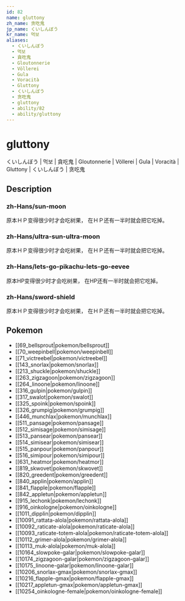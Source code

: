 ```yaml
---
id: 82
name: gluttony
zh_name: 贪吃鬼
jp_name: くいしんぼう
kr_name: 먹보
aliases:
  - くいしんぼう
  - 먹보
  - 貪吃鬼
  - Gloutonnerie
  - Völlerei
  - Gula
  - Voracità
  - Gluttony
  - くいしんぼう
  - 贪吃鬼
  - gluttony
  - ability/82
  - ability/gluttony
---
```

# gluttony

くいしんぼう | 먹보 | 貪吃鬼 | Gloutonnerie | Völlerei | Gula | Voracità | Gluttony | くいしんぼう | 贪吃鬼

## Description

### zh-Hans/sun-moon

原本ＨＰ变得很少时才会吃树果，
在ＨＰ还有一半时就会把它吃掉。

### zh-Hans/ultra-sun-ultra-moon

原本ＨＰ变得很少时才会吃树果，
在ＨＰ还有一半时就会把它吃掉。

### zh-Hans/lets-go-pikachu-lets-go-eevee

原本HP变得很少时才会吃树果，
在HP还有一半时就会把它吃掉。

### zh-Hans/sword-shield

原本ＨＰ变得很少时才会吃树果，
在ＨＰ还有一半时就会把它吃掉。

## Pokemon

- [[69_bellsprout|pokemon/bellsprout]]
- [[70_weepinbell|pokemon/weepinbell]]
- [[71_victreebel|pokemon/victreebel]]
- [[143_snorlax|pokemon/snorlax]]
- [[213_shuckle|pokemon/shuckle]]
- [[263_zigzagoon|pokemon/zigzagoon]]
- [[264_linoone|pokemon/linoone]]
- [[316_gulpin|pokemon/gulpin]]
- [[317_swalot|pokemon/swalot]]
- [[325_spoink|pokemon/spoink]]
- [[326_grumpig|pokemon/grumpig]]
- [[446_munchlax|pokemon/munchlax]]
- [[511_pansage|pokemon/pansage]]
- [[512_simisage|pokemon/simisage]]
- [[513_pansear|pokemon/pansear]]
- [[514_simisear|pokemon/simisear]]
- [[515_panpour|pokemon/panpour]]
- [[516_simipour|pokemon/simipour]]
- [[631_heatmor|pokemon/heatmor]]
- [[819_skwovet|pokemon/skwovet]]
- [[820_greedent|pokemon/greedent]]
- [[840_applin|pokemon/applin]]
- [[841_flapple|pokemon/flapple]]
- [[842_appletun|pokemon/appletun]]
- [[915_lechonk|pokemon/lechonk]]
- [[916_oinkologne|pokemon/oinkologne]]
- [[1011_dipplin|pokemon/dipplin]]
- [[10091_rattata-alola|pokemon/rattata-alola]]
- [[10092_raticate-alola|pokemon/raticate-alola]]
- [[10093_raticate-totem-alola|pokemon/raticate-totem-alola]]
- [[10112_grimer-alola|pokemon/grimer-alola]]
- [[10113_muk-alola|pokemon/muk-alola]]
- [[10164_slowpoke-galar|pokemon/slowpoke-galar]]
- [[10174_zigzagoon-galar|pokemon/zigzagoon-galar]]
- [[10175_linoone-galar|pokemon/linoone-galar]]
- [[10206_snorlax-gmax|pokemon/snorlax-gmax]]
- [[10216_flapple-gmax|pokemon/flapple-gmax]]
- [[10217_appletun-gmax|pokemon/appletun-gmax]]
- [[10254_oinkologne-female|pokemon/oinkologne-female]]

